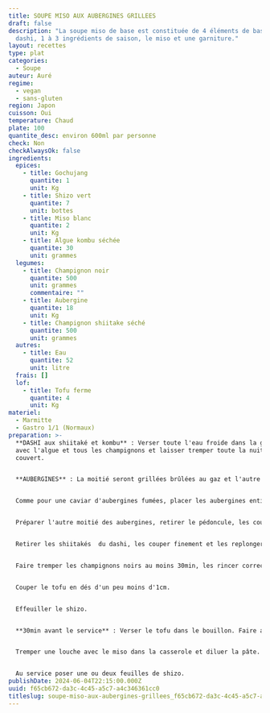 ```yaml
---
title: SOUPE MISO AUX AUBERGINES GRILLEES
draft: false
description: "La soupe miso de base est constituée de 4 éléments de base : le
  dashi, 1 à 3 ingrédients de saison, le miso et une garniture."
layout: recettes
type: plat
categories:
  - Soupe
auteur: Auré
regime:
  - vegan
  - sans-gluten
region: Japon
cuisson: Oui
temperature: Chaud
plate: 100
quantite_desc: environ 600ml par personne
check: Non
checkAlwaysOk: false
ingredients:
  epices:
    - title: Gochujang
      quantite: 1
      unit: Kg
    - title: Shizo vert
      quantite: 7
      unit: bottes
    - title: Miso blanc
      quantite: 2
      unit: Kg
    - title: Algue kombu séchée
      quantite: 30
      unit: grammes
  legumes:
    - title: Champignon noir
      quantite: 500
      unit: grammes
      commentaire: ""
    - title: Aubergine
      quantite: 18
      unit: Kg
    - title: Champignon shiitake séché
      quantite: 500
      unit: grammes
  autres:
    - title: Eau
      quantite: 52
      unit: litre
  frais: []
  lof:
    - title: Tofu ferme
      quantite: 4
      unit: Kg
materiel:
  - Marmitte
  - Gastro 1/1 (Normaux)
preparation: >-
  **DASHI aux shiitaké et kombu** : Verser toute l'eau froide dans la gamelle
  avec l'algue et tous les champignons et laisser tremper toute la nuit à
  couvert.


  **AUBERGINES** : La moitié seront grillées brûlées au gaz et l'autre confites au four.


  Comme pour une caviar d'aubergines fumées, placer les aubergines entières sur les brûleurs allumés. 10min de chaque cotés. Une fois cuites les enfermer dans un gros sac plastique afin que la peau se décolle facilement. Une fois refroidie, peler à la main les aubergines et ne pas hésiter à les rincer à l'eau pour enlever les petits morceaux cramés. Réserver dans un plat.


  Préparer l'autre moitié des aubergines, retirer le pédoncule, les couper en deux dans le sens de la longueur, puis les découper en tranches et enfin en lanières. Les disposer dans les plats à gastro. Saler, poivrer puis verser un généreux filet l’huile. Mélanger à la main pour bien enrober. Enfournez à 150°C pendant 45 minutes à une heure. Laisser à découvert pendant les 10 premières minutes, puis couvrir d’un papier aluminium ou d’une feuille de cuisson afin que les légumes cuisent à couvert.


  Retirer les shiitakés  du dashi, les couper finement et les replonger dans la gamelle . Placer le bouillon dashi sur le feu, faire chauffer sans jamais porter à ébullition. 


  Faire tremper les champignons noirs au moins 30min, les rincer correctement puis les émincer. Verser dans le dashi.


  Couper le tofu en dés d'un peu moins d'1cm. 


  Effeuiller le shizo.


  **30min avant le service** : Verser le tofu dans le bouillon. Faire attention à ne pas briser les cubes.


  Tremper une louche avec le miso dans la casserole et diluer la pâte. Ne surtout pas faire bouillir le miso, cela tuerait les bonnes bactéries et enlèverait les effets positifs.


  Au service poser une ou deux feuilles de shizo.
publishDate: 2024-06-04T22:15:00.000Z
uuid: f65cb672-da3c-4c45-a5c7-a4c346361cc0
titleslug: soupe-miso-aux-aubergines-grillees_f65cb672-da3c-4c45-a5c7-a4c346361cc0
---
```

